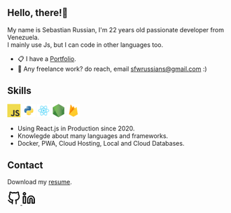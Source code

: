 ## Hello, there!👋

My name is Sebastian Russian, I'm 22 years old passionate developer from Venezuela.<br>
I mainly use Js, but I can code in other languages too.

- 📋 I have a [Portfolio](https://russi115.github.io/).
- 💼 Any freelance work? do reach, email [sfwrussians@gmail.com](mailto:sfwrussians@gmail.com) :)


## Skills

<code><img height="30" src="https://raw.githubusercontent.com/github/explore/80688e429a7d4ef2fca1e82350fe8e3517d3494d/topics/javascript/javascript.png"></code>
<code><img height="30" src="https://raw.githubusercontent.com/github/explore/80688e429a7d4ef2fca1e82350fe8e3517d3494d/topics/python/python.png"></code>
<code><img height="30" src="https://raw.githubusercontent.com/github/explore/80688e429a7d4ef2fca1e82350fe8e3517d3494d/topics/react/react.png"></code>
<code><img height="30" src="https://raw.githubusercontent.com/github/explore/80688e429a7d4ef2fca1e82350fe8e3517d3494d/topics/nodejs/nodejs.png"></code>
<code><img height="30" src="https://raw.githubusercontent.com/github/explore/80688e429a7d4ef2fca1e82350fe8e3517d3494d/topics/firebase/firebase.png"></code>

- Using React.js in Production since 2020.
- Knowlegde about many languages and frameworks.
- Docker, PWA, Cloud Hosting, Local and Cloud Databases.


## Contact

Download my [resume](./assets/resume2024.pdf).

<p align="left">
    <a href="https://github.com/russi115" target="_blank" rel="noreferrer"> 
    <img src="assets/github.svg" alt="Github" width="30" height="30"/> 
    </a>
    <a href="https://ve.linkedin.com/in/sebastian-russian" target="_blank" rel="noreferrer"> 
    <img src="assets/linkedin.svg" alt="Github" width="30" height="30"/> 
    </a>
</p>
